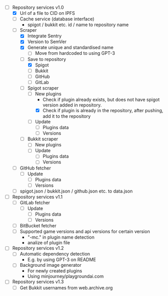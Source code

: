 - [ ] Repository services v1.0
	- [x] Url of a file to CID on IPFS
	- [ ] Cache service (database interface)
		- spigot / bukkit etc. id / name to repository name
	- [ ] Scraper
		- [x] Integrate Sentry
		- [x] Version to SemVer
		- [x] Generate unique and standardised name
			- [ ] Move from hardcoded to using GPT-3
		- [ ] Save to repository
			- [x] Spigot
			- [ ] Bukkit
			- [ ] GitHub
			- [ ] GitLab
		- [ ] Spigot scraper
			- [ ] New plugins
				- Check if plugin already exists, but does not have spigot version added in repository.
				- [x] Check if plugin is already in the repository, after pushing, add it to the repository
			- [ ] Update
				- [ ] Plugins data
				- [ ] Versions
		- [ ] Bukkit scraper
			- [ ] New plugins
			- [ ] Update
				- [ ] Plugins data
				- [ ] Versions
	- [ ] GitHub fetcher
		- [ ] Update
			- [ ] Plugins data
			- [ ] Versions
	- [ ] spigot.json / bukkit.json / github.json etc. to data.json
- [ ] Repository services v1.1
	- [ ] GitLab fetcher
		- [ ] Update
			- [ ] Plugins data
			- [ ] Versions
	- [ ] BitBucket fetcher
	- [ ] Supported game versions and api versions for certain version
		- "-mc." in plugin name detection
		- analize of plugin file
- [ ] Repository services v1.2
	- [ ] Automatic dependency detection
		- E.g. by using GPT-3 on README
	- [ ] Background image generator
		- For newly created plugins
		- Using minjourney/playgroundai.com
- [ ] Repository services v1.3
	- [ ] Get Bukkit usernames from web.archive.org